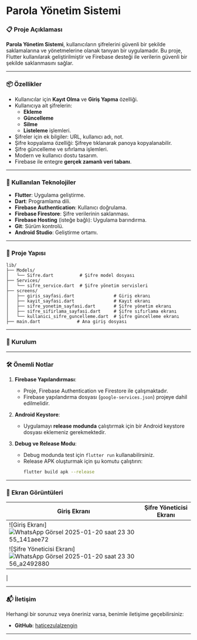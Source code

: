 # **Parola Yönetim Sistemi**

### **📋 Proje Açıklaması**
**Parola Yönetim Sistemi**, kullanıcıların şifrelerini güvenli bir şekilde saklamalarına ve yönetmelerine olanak tanıyan bir uygulamadır. Bu proje, Flutter kullanılarak geliştirilmiştir ve Firebase desteği ile verilerin güvenli bir şekilde saklanmasını sağlar.

---

### **📦 Özellikler**
- Kullanıcılar için **Kayıt Olma** ve **Giriş Yapma** özelliği.
- Kullanıcıya ait şifrelerin:
  - **Ekleme**
  - **Güncelleme**
  - **Silme**
  - **Listeleme** işlemleri.
- Şifreler için ek bilgiler: URL, kullanıcı adı, not.
- Şifre kopyalama özelliği: Şifreye tıklanarak panoya kopyalanabilir.
- Şifre güncelleme ve sıfırlama işlemleri.
- Modern ve kullanıcı dostu tasarım.
- Firebase ile entegre **gerçek zamanlı veri tabanı**.

---

### **🔧 Kullanılan Teknolojiler**
- **Flutter**: Uygulama geliştirme.
- **Dart**: Programlama dili.
- **Firebase Authentication**: Kullanıcı doğrulama.
- **Firebase Firestore**: Şifre verilerinin saklanması.
- **Firebase Hosting** (isteğe bağlı): Uygulama barındırma.
- **Git**: Sürüm kontrolü.
- **Android Studio**: Geliştirme ortamı.

---

### **📂 Proje Yapısı**
```plaintext
lib/
├── Models/
│   └── Sifre.dart          # Şifre model dosyası
├── Services/
│   └── sifre_service.dart  # Şifre yönetim servisleri
├── screens/
│   ├── giris_sayfasi.dart               # Giriş ekranı
│   ├── kayit_sayfasi.dart               # Kayıt ekranı
│   ├── sifre_yonetim_sayfasi.dart       # Şifre yönetim ekranı
│   ├── sifre_sifirlama_sayfasi.dart     # Şifre sıfırlama ekranı
│   └── kullanici_sifre_guncelleme.dart  # Şifre güncelleme ekranı
├── main.dart              # Ana giriş dosyası
```
---

### **🚀 Kurulum**

---

### **🛠️ Önemli Notlar**

1. **Firebase Yapılandırması**:
   - Proje, Firebase Authentication ve Firestore ile çalışmaktadır.
   - Firebase yapılandırma dosyası (`google-services.json`) projeye dahil edilmelidir.

2. **Android Keystore**:
   - Uygulamayı **release modunda** çalıştırmak için bir Android keystore dosyası eklemeniz gerekmektedir.

3. **Debug ve Release Modu**:
   - Debug modunda test için `flutter run` kullanabilirsiniz.
   - Release APK oluşturmak için şu komutu çalıştırın:
     ```bash
     flutter build apk --release
     ```

---
### **📸 Ekran Görüntüleri**

| Giriş Ekranı       | Şifre Yöneticisi Ekranı |
|---------------------|-------------------------|
| ![Giriş Ekranı]![WhatsApp Görsel 2025-01-20 saat 23 30 55_141aee72](https://github.com/user-attachments/assets/bfc6f35a-0ddc-493a-b73f-689088fe7415)
| ![Şifre Yöneticisi Ekranı]![WhatsApp Görsel 2025-01-20 saat 23 30 56_a2492880](https://github.com/user-attachments/assets/a8c16d3f-0c0f-4370-b93d-54d47ef7293e)
 |



---

### **📬 İletişim**

Herhangi bir sorunuz veya öneriniz varsa, benimle iletişime geçebilirsiniz:

- **GitHub**: [haticezulalzengin](https://github.com/haticezulalzengin)

---
